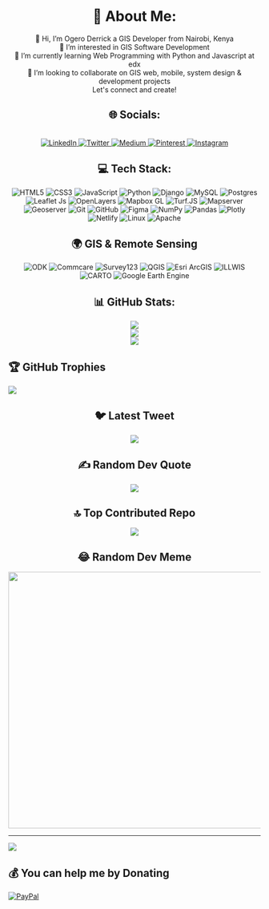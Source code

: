 <div id="about" align="center">
  <h1>💫 About Me:</h1>
👋 Hi, I’m Ogero Derrick a GIS Developer from Nairobi, Kenya<br>👀 I’m interested in GIS Software Development<br>🌱 I’m currently learning Web Programming with Python and Javascript at edx<br>💞️ I’m looking to collaborate on GIS web, mobile, system design & development projects<br>Let's connect and create!<br>
</div>

<div id="socials" align="center">
   <h2>🌐 Socials:</h2>
    <br>
    <a href="https://linkedin.com/in/@ogeroderrick">
        <img src="https://img.shields.io/badge/LinkedIn-%230077B5.svg?logo=linkedin&logoColor=white" alt="LinkedIn">
    </a>
     <a href="https://twitter.com/@ogero_derrick">
        <img src="https://img.shields.io/badge/Twitter-%231DA1F2.svg?logo=Twitter&logoColor=white" alt="Twitter">
    </a>
    <a href="https://medium.com/@@ogeroderrick">
        <img src="https://img.shields.io/badge/Medium-12100E?logo=medium&logoColor=white" alt="Medium">
    </a>
    <a href="https://pinterest.com/@ogeroderrick">
        <img src="https://img.shields.io/badge/Pinterest-%23E60023.svg?logo=Pinterest&logoColor=white" alt="Pinterest">
    </a>
    <a href="https://instagram.com/@_dogero_">
        <img src="https://img.shields.io/badge/Instagram-%23E4405F.svg?logo=Instagram&logoColor=white" alt="Instagram">
    </a>
</div>


<div id="tech-stack" align="center" padding="5px">
  <h2>💻 Tech Stack:</h2>
  <img src="https://img.shields.io/badge/html5-%23E34F26.svg?style=plastic&logo=html5&logoColor=white" alt="HTML5">
  <img src="https://img.shields.io/badge/css3-%231572B6.svg?style=plastic&logo=css3&logoColor=white" alt="CSS3">
  <img src="https://img.shields.io/badge/javascript-%23323330.svg?style=plastic&logo=javascript&logoColor=%23F7DF1E" alt="JavaScript">
  <img src="https://img.shields.io/badge/python-3670A0?style=plastic&logo=python&logoColor=ffdd54" alt="Python">
  <img src="https://img.shields.io/badge/django-%23092E20.svg?style=plastic&logo=django&logoColor=white" alt="Django">
  <img src="https://img.shields.io/badge/mysql-%2300f.svg?style=plastic&logo=mysql&logoColor=white" alt="MySQL">
  <img src="https://img.shields.io/badge/postgres-%23316192.svg?style=plastic&logo=postgresql&logoColor=white" alt="Postgres">
  <img src="https://img.shields.io/badge/Leaflet%20JS-%2300ff00.svg?style=plastic&logo=leaflet&logoColor=white" alt="Leaflet Js">
  <img src="https://img.shields.io/badge/OpenLayers-%230070b8.svg?style=plastic&logo=openlayers&logoColor=white" alt="OpenLayers">
  <img src="https://img.shields.io/badge/Mapbox%20GL-%23000000.svg?style=plastic&logo=mapbox&logoColor=#00C7B7" alt="Mapbox GL">
  <img src="https://img.shields.io/badge/Turf.JS-%23a2b023.svg?style=plastic&logo=turbofan&logoColor=white" alt="Turf.JS">
  <img src="https://img.shields.io/badge/mapserver-%23ff7f00.svg?style=plastic&logo=mapserver&logoColor=white" alt="Mapserver">
  <img src="https://img.shields.io/badge/Geoserver-%2300ff00.svg?style=plastic&logo=geoserver&logoColor=white" alt="Geoserver">
  <img src="https://img.shields.io/badge/Git-%23F05032.svg?style=plastic&logo=git&logoColor=white" alt="Git">
  <img src="https://img.shields.io/badge/GitHub-%23181717.svg?style=plastic&logo=github&logoColor=white" alt="GitHub">
  <img src="https://img.shields.io/badge/figma-%23F24E1E.svg?style=plastic&logo=figma&logoColor=white" alt="Figma">
  <img src="https://img.shields.io/badge/numpy-%23013243.svg?style=plastic&logo=numpy&logoColor=white" alt="NumPy">
  <img src="https://img.shields.io/badge/pandas-%23150458.svg?style=plastic&logo=pandas&logoColor=white" alt="Pandas">
  <img src="https://img.shields.io/badge/Plotly-%233F4F75.svg?style=plastic&logo=plotly&logoColor=white" alt="Plotly">
  <img src="https://img.shields.io/badge/netlify-%23000000.svg?style=plastic&logo=netlify&logoColor=#00C7B7" alt="Netlify">
  <img src="https://img.shields.io/badge/Linux-FCC624?style=plastic&logo=linux&logoColor=black" alt="Linux">
  <img src="https://img.shields.io/badge/apache-%23D42029.svg?style=plastic&logo=apache&logoColor=white" alt="Apache">
</div>

<div id="gis-remote-sensing" align="center" padding="5px">
  <h2>🌍 GIS & Remote Sensing</h2>
  <div >
     <img src="https://img.shields.io/badge/ODK-%232C88D9.svg?style=plastic&logo=opendatakit&logoColor=white" alt="ODK" max-width: 100%;">
    <img src="https://img.shields.io/badge/Commcare-%234E97D1.svg?style=plastic&logo=commcare&logoColor=white" alt="Commcare" max-width: 100%;">
    <img src="https://img.shields.io/badge/Survey123-%23F94877.svg?style=plastic&logo=survey123&logoColor=white" alt="Survey123" max-width: 100%;">
    <img src="https://img.shields.io/badge/QGIS-%235876A4.svg?style=plastic&logo=qgis&logoColor=white" alt="QGIS" max-width: 100%;">
    <img src="https://img.shields.io/badge/Esri%20ArcGIS-%23000.svg?style=plastic&logo=arcgis&logoColor=white" alt="Esri ArcGIS" max-width: 100%; ">
    <img src="https://img.shields.io/badge/ILLWIS-%23F5B700.svg?style=plastic&logo=illwis&logoColor=white" alt="ILLWIS" max-width: 100%; ">
    <img src="https://img.shields.io/badge/CARTO-%233B9AB2.svg?style=plastic&logo=carto&logoColor=white" alt="CARTO" max-width: 100%; ">
    <img src="https://img.shields.io/badge/Google%20Earth%20Engine-%234285F4.svg?style=plastic&logo=googleearth&logoColor=white" alt="Google Earth Engine" max-width: 100%;">
  </div>
</div>

<div id="stats" align="center">
  <h2>📊 GitHub Stats:</h2>
  <img src="https://github-readme-stats.vercel.app/api?username=ogeroderrick&theme=merko&hide_border=false&include_all_commits=true&count_private=false"><br/>
  <img src="https://github-readme-streak-stats.herokuapp.com/?user=ogeroderrick&theme=merko&hide_border=false"><br/>
  <img src="https://github-readme-stats.vercel.app/api/top-langs/?username=ogeroderrick&theme=merko&hide_border=false&include_all_commits=true&count_private=false&layout=compact">
</div>


## 🏆 GitHub Trophies
![](https://github-profile-trophy.vercel.app/?username=ogeroderrick&theme=matrix&no-frame=false&no-bg=true&margin-w=4)

<div id="tweet" align="center">
  <h2>🐦 Latest Tweet </h2>
<img src="https://gtce.itsvg.in/api?username=@ogero_derrick)](https://github.com/VishwaGauravIn/github-twitter-card-embed">
</div>

<div id="quotes" align="center">
  <h2>✍️ Random Dev Quote</h2>
<img src="https://quotes-github-readme.vercel.app/api?type=horizontal&theme=merko">
</div>

<div id=:repo" align="center">
<h2>🔝 Top Contributed Repo</h2>
<img src="https://github-contributor-stats.vercel.app/api?username=ogeroderrick&limit=5&theme=radical&combine_all_yearly_contributions=true">
</div>

<div id="meme" align="center">
  <h2>😂 Random Dev Meme</h2>
<img src="https://rm.up.railway.app/" width="512px"/>
</div>

---
[![](https://visitcount.itsvg.in/api?id=ogeroderrick&icon=2&color=1)](https://visitcount.itsvg.in)

  ## 💰 You can help me by Donating
  [![PayPal](https://img.shields.io/badge/PayPal-00457C?style=for-the-badge&logo=paypal&logoColor=white)](https://paypal.me/@ogeroderrick) 

  
<!-- Proudly created with GPRM ( https://gprm.itsvg.in ) -->
